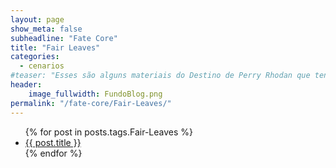 ```yaml
---
layout: page
show_meta: false
subheadline: "Fate Core"
title: "Fair Leaves"
categories:
  - cenarios
#teaser: "Esses são alguns materiais do Destino de Perry Rhodan que tenho aqui nos meus cacarecos. Fique a vontade para se Servir"
header:
    image_fullwidth: FundoBlog.png
permalink: "/fate-core/Fair-Leaves/"
---
```



<ul>
    {% for post in posts.tags.Fair-Leaves %}
    <li><a href="{{ post.url }}">{{ post.title }}</a></li>
    {% endfor %}
</ul>

<ul>
